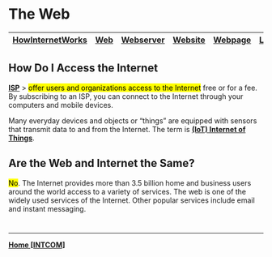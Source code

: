 # The Web

| **[HowInternetWorks](HowInternetWorks.md)** | **[Web](WEB.md)** | **[Webserver](Web%20Server.md)** | **[Website](WEBSITE.md)** | [**Webpage**](WEBPAGE.md) | **[Link](LINK.md)** | **[Downloading](downloading.md)** |
| ----------------- | ------------------------- | ------------------------- | ----------------------------- | ------------------- | --------------------------------- | ------------------------ |

## How Do I Access the Internet
[**ISP**](ISP.md) > <mark class="hltr-blue">offer users and organizations access to the Internet</mark> free or for a fee. By subscribing to an ISP, you can connect to the Internet through your computers and mobile devices.

Many everyday devices and objects or “things” are equipped with sensors that transmit data to and from the Internet. The term is **[(IoT) Internet of Things](IOT.md)**.

## Are the Web and Internet the Same?
<mark class="hltr-red">No</mark>. The Internet provides more than 3.5 billion home and business users around the world access to a variety of services. The web is one of the widely used services of the Internet. Other popular services include email and instant messaging.
<br>

#
---
**[Home [INTCOM]](INTCOM11.md)**
